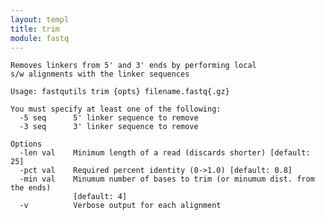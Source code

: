 ```yaml
---
layout: templ
title: trim
module: fastq
---
```

    
    Removes linkers from 5' and 3' ends by performing local
    s/w alignments with the linker sequences
    
    Usage: fastqutils trim {opts} filename.fastq{.gz}
    
    You must specify at least one of the following:
      -5 seq      5' linker sequence to remove
      -3 seq      3' linker sequence to remove
    
    Options
      -len val    Minimum length of a read (discards shorter) [default: 25]
      -pct val    Required percent identity (0->1.0) [default: 0.8]
      -min val    Minumum number of bases to trim (or minumum dist. from the ends)
                  [default: 4]
      -v          Verbose output for each alignment
    
    
